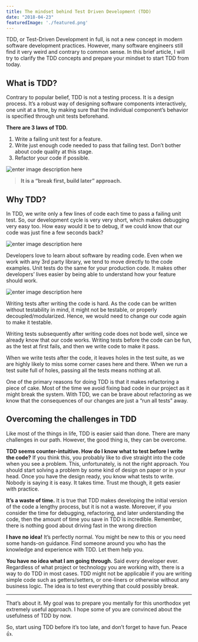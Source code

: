 ```yaml
---
title: The mindset behind Test Driven Development (TDD)
date: "2018-04-23"
featuredImage: './featured.png'
---
```


TDD, or Test-Driven Development in full, is not a new concept in modern software development practices. However, many software engineers still find it very weird and contrary to common sense. In this brief article, I will try to clarify the TDD concepts and prepare your mindset to start TDD from today.

## What is TDD?

Contrary to popular belief, TDD is not a testing process. It is a design process. It’s a robust way of designing software components interactively, one unit at a time, by making sure that the individual component’s behavior is specified through unit tests beforehand.

**There are 3 laws of TDD.**

 1. Write a failing unit test for a feature. 
 2. Write just enough code needed to pass that failing test. Don’t bother about code quality at this stage. 
 3. Refactor your code if possible.

![enter image description here](https://miro.medium.com/max/1000/0*1DFEyqaiblKhIuoY.png)


> **It is a “break first, build later” approach.**



## Why TDD?

In TDD, we write only a few lines of code each time to pass a failing unit test. So, our development cycle is very very short, which makes debugging very easy too. How easy would it be to debug, if we could know that our code was just fine a few seconds back?

![enter image description here](https://miro.medium.com/max/810/0*GwkMjFl6sFbcUfvz.png)

Developers love to learn about software by reading code. Even when we work with any 3rd party library, we tend to move directly to the code examples. Unit tests do the same for your production code. It makes other developers’ lives easier by being able to understand how your feature should work.

![enter image description here](https://miro.medium.com/max/500/0*Y3vjrVEd1gYazCwe.jpg)

Writing tests after writing the code is hard. As the code can be written without testability in mind, it might not be testable, or properly decoupled/modularized. Hence, we would need to change our code again to make it testable.

Writing tests subsequently after writing code does not bode well, since we already know that our code works. Writing tests before the code can be fun, as the test at first fails, and then we write code to make it pass.

When we write tests after the code, it leaves holes in the test suite, as we are highly likely to miss some corner cases here and there. When we run a test suite full of holes, passing all the tests means nothing at all.

One of the primary reasons for doing TDD is that it makes refactoring a piece of cake. Most of the time we avoid fixing bad code in our project as it might break the system. With TDD, we can be brave about refactoring as we know that the consequences of our changes are just a “run all tests” away.

## Overcoming the challenges in TDD

Like most of the things in life, TDD is easier said than done. There are many challenges in our path. However, the good thing is, they can be overcome.

**TDD seems counter-intuitive. How do I know what to test before I write the code?**
If you think this, you probably like to dive straight into the code when you see a problem. This, unfortunately, is not the right approach. You should start solving a problem by some kind of design on paper or in your head. Once you have the design ready, you know what tests to write. Nobody is saying it is easy. It takes time. Trust me though, it gets easier with practice.

**It’s a waste of time.**
It is true that TDD makes developing the initial version of the code a lengthy process, but it is not a waste. Moreover, if you consider the time for debugging, refactoring, and later understanding the code, then the amount of time you save in TDD is incredible. Remember, there is nothing good about driving fast in the wrong direction

**I have no idea!**
It’s perfectly normal. You might be new to this or you need some hands-on guidance. Find someone around you who has the knowledge and experience with TDD. Let them help you.

**You have no idea what I am going through.**
Said every developer ever. Regardless of what project or technology you are working with, there is a way to do TDD in most cases. TDD might not be applicable if you are writing simple code such as getters/setters, or one-liners or otherwise without any business logic. The idea is to test everything that could possibly break.

---
That’s about it. My goal was to prepare you mentally for this unorthodox yet extremely useful approach. I hope some of you are convinced about the usefulness of TDD by now.

So, start using TDD before it’s too late, and don’t forget to have fun. Peace 👍.